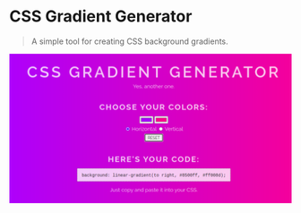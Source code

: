 # CSS Gradient Generator
> A simple tool for creating CSS background gradients.

![preview](https://github.com/erikafrancesconi/background-generator/blob/master/images/preview.png?raw=true)
